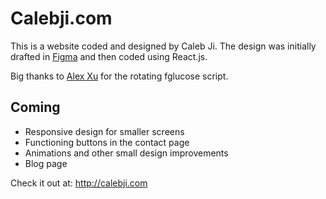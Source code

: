 # Calebji.com

This is a website coded and designed by Caleb Ji. The design was initially drafted in [Figma](https://www.figma.com/file/8islYcr1AwwrxbfPY1RiUv/Web?node-id=0%3A1) and then coded using React.js.

Big thanks to [Alex Xu](github.com/fwmofmwmf) for the rotating fglucose script.

## Coming 
* Responsive design for smaller screens
* Functioning buttons in the contact page
* Animations and other small design improvements
* Blog page

Check it out at: http://calebji.com
